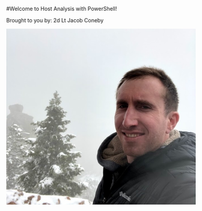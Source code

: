 #Welcome to Host Analysis with PowerShell!



Brought to you by: 2d Lt Jacob Coneby



![hiking_pic.jpg](hiking_pic.jpg)

